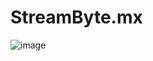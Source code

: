 # StreamByte.mx

![image](https://github.com/user-attachments/assets/4e527cc8-9152-465f-9227-d44da6e1c757)
